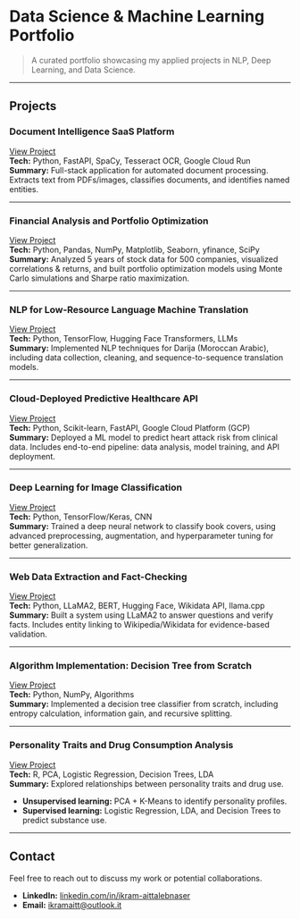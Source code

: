 # Data Science & Machine Learning Portfolio

> A curated portfolio showcasing my applied projects in NLP, Deep Learning, and Data Science.

---

## Projects

### Document Intelligence SaaS Platform
[View Project](https://github.com/ikramnaser/mySaaS)  
**Tech:** Python, FastAPI, SpaCy, Tesseract OCR, Google Cloud Run  
**Summary:** Full-stack application for automated document processing. Extracts text from PDFs/images, classifies documents, and identifies named entities.

---

### Financial Analysis and Portfolio Optimization
[View Project](https://github.com/ikramnaser/Data-Science/tree/main/investment-portfolio-optimization)  
**Tech:** Python, Pandas, NumPy, Matplotlib, Seaborn, yfinance, SciPy  
**Summary:** Analyzed 5 years of stock data for 500 companies, visualized correlations & returns, and built portfolio optimization models using Monte Carlo simulations and Sharpe ratio maximization.

---

### NLP for Low-Resource Language Machine Translation
[View Project](https://github.com/ikramnaser/NLP-darija)  
**Tech:** Python, TensorFlow, Hugging Face Transformers, LLMs  
**Summary:** Implemented NLP techniques for Darija (Moroccan Arabic), including data collection, cleaning, and sequence-to-sequence translation models.

---

### Cloud-Deployed Predictive Healthcare API
[View Project](https://github.com/ikramnaser/Deploy-ML-Models-on-Google-Cloud-Platform)  
**Tech:** Python, Scikit-learn, FastAPI, Google Cloud Platform (GCP)  
**Summary:** Deployed a ML model to predict heart attack risk from clinical data. Includes end-to-end pipeline: data analysis, model training, and API deployment.

---

### Deep Learning for Image Classification
[View Project](https://github.com/ikramnaser/Data-Science/tree/main/deep%20learning)  
**Tech:** Python, TensorFlow/Keras, CNN  
**Summary:** Trained a deep neural network to classify book covers, using advanced preprocessing, augmentation, and hyperparameter tuning for better generalization.

---

### Web Data Extraction and Fact-Checking
[View Project](https://github.com/ikramnaser/web-data-processing)  
**Tech:** Python, LLaMA2, BERT, Hugging Face, Wikidata API, llama.cpp  
**Summary:** Built a system using LLaMA2 to answer questions and verify facts. Includes entity linking to Wikipedia/Wikidata for evidence-based validation.

---

### Algorithm Implementation: Decision Tree from Scratch
[View Project](https://github.com/ikramnaser/Data-Science/tree/main/machine%20learning)  
**Tech:** Python, NumPy, Algorithms  
**Summary:** Implemented a decision tree classifier from scratch, including entropy calculation, information gain, and recursive splitting.

---

### Personality Traits and Drug Consumption Analysis
[View Project](https://github.com/ikramnaser/Data-Science/tree/main/statistical-modeling)  
**Tech:** R, PCA, Logistic Regression, Decision Trees, LDA  
**Summary:** Explored relationships between personality traits and drug use.  
- **Unsupervised learning:** PCA + K-Means to identify personality profiles.  
- **Supervised learning:** Logistic Regression, LDA, and Decision Trees to predict substance use.

---

## Contact

Feel free to reach out to discuss my work or potential collaborations.

- **LinkedIn:** [linkedin.com/in/ikram-aittalebnaser](https://www.linkedin.com/in/ikram-aittalebnaser)  
- **Email:** ikramaitt@outlook.it
